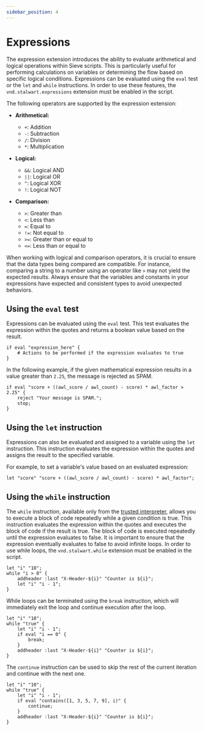 ```yaml
---
sidebar_position: 4
---
```


# Expressions

The expression extension introduces the ability to evaluate arithmetical and logical operations within Sieve scripts. This is particularly useful for performing calculations on variables or determining the flow based on specific logical conditions.
Expressions can be evaluated using the `eval` test or the `let` and `while` instructions. In order to use these features, the `vnd.stalwart.expressions` extension must be enabled in the script.

The following operators are supported by the expression extension:

- **Arithmetical:**
    - `+`: Addition
    - `-`: Subtraction
    - `/`: Division
    - `*`: Multiplication
    
- **Logical:**
    - `&&`: Logical AND
    - `||`: Logical OR
    - `^`: Logical XOR
    - `!`: Logical NOT
    
- **Comparison:**
    - `>`: Greater than
    - `<`: Less than
    - `=`: Equal to
    - `!=`: Not equal to
    - `>=`: Greater than or equal to
    - `<=`: Less than or equal to

When working with logical and comparison operators, it is crucial to ensure that the data types being compared are compatible. For instance, comparing a string to a number using an operator like `>` may not yield the expected results. Always ensure that the variables and constants in your expressions have expected and consistent types to avoid unexpected behaviors.

## Using the `eval` test

Expressions can be evaluated using the `eval` test. This test evaluates the expression within the quotes and returns a boolean value based on the result.

```sieve
if eval "expression_here" {
    # Actions to be performed if the expression evaluates to true
}
```

In the following example, if the given mathematical expression results in a value greater than `2.25`, the message is rejected as SPAM.

```sieve
if eval "score + ((awl_score / awl_count) - score) * awl_factor > 2.25" {
    reject "Your message is SPAM.";
    stop;
}
```

## Using the `let` instruction

Expressions can also be evaluated and assigned to a variable using the `let` instruction. This instruction evaluates the expression within the quotes and assigns the result to the specified variable.

For example, to set a variable's value based on an evaluated expression:

```sieve
let "score" "score + ((awl_score / awl_count) - score) * awl_factor";
```

## Using the `while` instruction

The `while` instruction, available only from the [trusted interpreter](/docs/sieve/interpreter/trusted), allows you to execute a block of code repeatedly while a given condition is true. This instruction evaluates the expression within the quotes and executes the block of code if the result is true. The block of code is executed repeatedly until the expression evaluates to false. It is important to ensure that the expression eventually evaluates to false to avoid infinite loops. In order to use while loops, the `vnd.stalwart.while` extension must be enabled in the script.

```sieve
let "i" "10";
while "i > 0" {
    addheader :last "X-Header-${i}" "Counter is ${i}";
    let "i" "i - 1";
}
```

While loops can be terminated using the `break` instruction, which will immediately exit the loop and continue execution after the loop.

```sieve
let "i" "10";
while "true" {
    let "i" "i - 1";
    if eval "i == 0" {
        break;
    }
    addheader :last "X-Header-${i}" "Counter is ${i}";
}
```

The `continue` instruction can be used to skip the rest of the current iteration and continue with the next one.

```sieve
let "i" "10";
while "true" {
    let "i" "i - 1";
    if eval "contains([1, 3, 5, 7, 9], i)" {
        continue;
    }
    addheader :last "X-Header-${i}" "Counter is ${i}";
}
```

